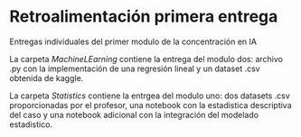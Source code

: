 # Retroalimentación primera entrega
Entregas individuales del primer modulo de la concentración en IA

La carpeta *MachineLEarning* contiene la entrega del modulo dos: archivo .py con la implementación de una regresión lineal y un dataset .csv obtenida de kaggle.

La carpeta *Statistics* contiene la entrgea del modulo uno: dos datasets .csv proporcionadas por el profesor, una notebook con la estadistica descriptiva del caso y una notebook adicional con la integración del modelado estadistico.

